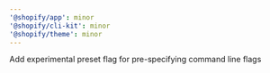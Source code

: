 ```yaml
---
'@shopify/app': minor
'@shopify/cli-kit': minor
'@shopify/theme': minor
---
```


Add experimental preset flag for pre-specifying command line flags
